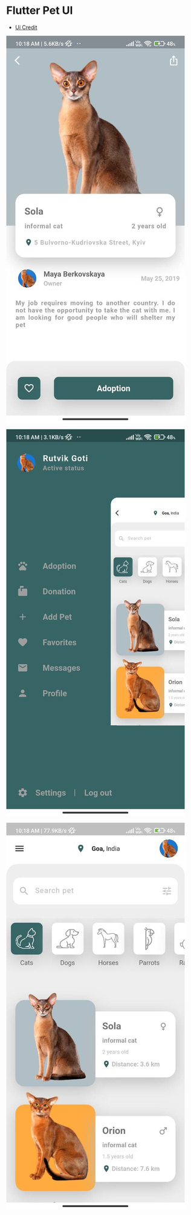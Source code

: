 # Flutter Pet UI

- [Ui Credit](https://www.uplabs.com)

![Banner](screenshorts/1.jpg)

![Banner](screenshorts/2.jpg)

![Banner](screenshorts/3.jpg)
